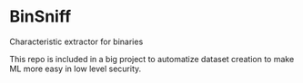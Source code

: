 # BinSniff
Characteristic extractor for binaries

This repo is included in a big project to automatize dataset creation to make ML more easy in low level security.
